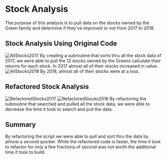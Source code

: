 # Stock Analysis
The purpose of this analysis is to pull data on the stocks owned by the Green family and determine if they've improved or not from 2017 to 2018.
## Stock Analysis Using Original Code
![AllStocks2017](https://user-images.githubusercontent.com/68392225/89133496-dd139680-d4e1-11ea-853f-d82b30bc0d9e.png)
By creating a subroutine that sorts thru all the stock data of 2017, we were able to pull the 12 stocks owned by the Greens calculate their returns for each stock. In 2017 almost all of their stocks increased in value. 
![AllStocks2018](https://user-images.githubusercontent.com/68392225/89133568-8b1f4080-d4e2-11ea-8e99-0505f8b7c5db.png)
By 2018, almost all of their stocks were at a loss. 
## Refactored Stock Analysis
![RefactoredStocks2017](https://user-images.githubusercontent.com/68392225/89133575-9a9e8980-d4e2-11ea-87a2-32d9d6af81c5.png)
![RefactoredStocks2018](https://user-images.githubusercontent.com/68392225/89133582-a9853c00-d4e2-11ea-8e8a-023a03e37d32.png)
By refactoring the subroutine that searched and pulled all the stock data, we were able to decrease the time it took to search and pull the data. 
## Summary
By refactoring the script we were able to pull and sort thru the data by almost a second quicker. While the refactored code is faster, the time it took to refactor for only a few fractions of second was not worth the additional time it took to build. 
